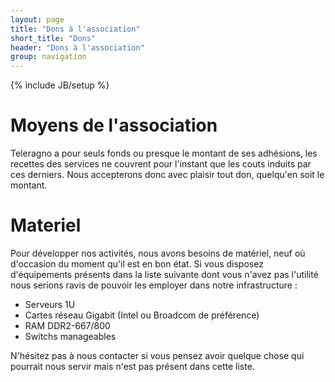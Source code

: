 ```yaml
---
layout: page
title: "Dons à l'association"
short_title: "Dons"
header: "Dons à l'association"
group: navigation
---
```

{% include JB/setup %}

# Moyens de l'association

Teleragno a pour seuls fonds ou presque le montant de ses adhésions, les recettes des 
services ne couvrent pour l'instant que les couts induits par ces derniers. Nous accepterons 
donc avec plaisir tout don, quelqu'en soit le montant.

# Materiel

Pour développer nos activités, nous avons besoins de matériel, neuf où d'occasion du moment qu'il 
est en bon état. Si vous disposez d'équipements présents dans la liste suivante dont vous n'avez 
pas l'utilité nous serions ravis de pouvoir les employer dans notre infrastructure :

* Serveurs 1U
* Cartes réseau Gigabit (Intel ou Broadcom de préférence)
* RAM DDR2-667/800
* Switchs manageables

N'hésitez pas à nous contacter si vous pensez avoir quelque chose qui pourrait nous servir mais 
n'est pas présent dans cette liste.
